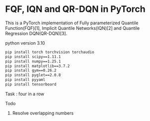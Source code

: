 # FQF, IQN and QR-DQN in PyTorch

This is a PyTorch implementation of Fully parameterized Quantile Function(FQF)[1], Implicit Quantile Networks(IQN)[2] and Quantile Regression DQN(QR-DQN)[3].

python version 3.10

```bash
pip install torch torchvision torchaudio
pip install scipy==1.11.1
pip install numpy==1.25.1
pip install matplotlib==3.7.2
pip install gym==0.26.2
pip install pyglet==2.0.8
pip install pyyaml
pip install tensorboard
```

Task : four in a row


Todo
1. Resolve overlapping numbers